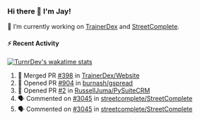 ### Hi there 👋 I'm Jay!

🔭 I’m currently working on [TrainerDex](https://www.github.com/TrainerDex) and [StreetComplete](https://github.com/streetcomplete/StreetComplete).

#### :zap: Recent Activity

[![TurnrDev's wakatime stats](https://github-readme-stats.vercel.app/api/wakatime?username=TurnrDev)](https://wakatime.com/@TurnrDev)
<br>
<!--START_SECTION:activity-->
1. 🎉 Merged PR [#398](https://github.com/TrainerDex/Website/pull/398) in [TrainerDex/Website](https://github.com/TrainerDex/Website)
2. 💪 Opened PR [#904](https://github.com/burnash/gspread/pull/904) in [burnash/gspread](https://github.com/burnash/gspread)
3. 💪 Opened PR [#2](https://github.com/RussellJuma/PySuiteCRM/pull/2) in [RussellJuma/PySuiteCRM](https://github.com/RussellJuma/PySuiteCRM)
4. 🗣 Commented on [#3045](https://github.com/streetcomplete/StreetComplete/issues/3045) in [streetcomplete/StreetComplete](https://github.com/streetcomplete/StreetComplete)
5. 🗣 Commented on [#3045](https://github.com/streetcomplete/StreetComplete/issues/3045) in [streetcomplete/StreetComplete](https://github.com/streetcomplete/StreetComplete)
<!--END_SECTION:activity-->
